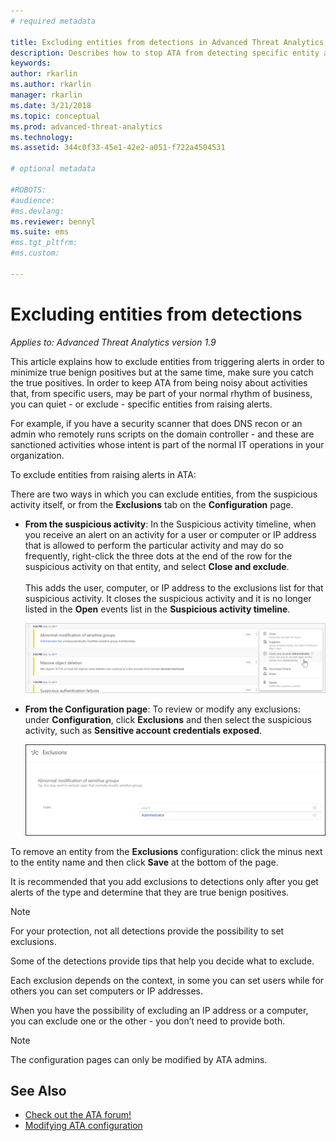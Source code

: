 ```yaml
---
# required metadata

title: Excluding entities from detections in Advanced Threat Analytics | Microsoft Docs
description: Describes how to stop ATA from detecting specific entity activities as suspicious
keywords:
author: rkarlin
ms.author: rkarlin
manager: rkarlin
ms.date: 3/21/2018
ms.topic: conceptual
ms.prod: advanced-threat-analytics
ms.technology:
ms.assetid: 344c0f33-45e1-42e2-a051-f722a4504531

# optional metadata

#ROBOTS:
#audience:
#ms.devlang:
ms.reviewer: bennyl
ms.suite: ems
#ms.tgt_pltfrm:
#ms.custom:

---
```


# Excluding entities from detections

*Applies to: Advanced Threat Analytics version 1.9*

This article explains how to exclude entities from triggering alerts in order to minimize true benign positives but at the same time, make sure you catch the true positives. In order to keep ATA from being noisy about activities that, from specific users, may be part of your normal rhythm of business, you can quiet - or exclude - specific entities from raising alerts.

For example, if you have a security scanner that does DNS recon or an admin who remotely runs scripts on the domain controller - and these are sanctioned activities whose intent is part of the normal IT operations in your organization.

To exclude entities from raising alerts in ATA:

There are two ways in which you can exclude entities, from the suspicious activity itself, or from the **Exclusions** tab on the **Configuration** page.

- **From the suspicious activity**: In the Suspicious activity timeline, when you receive an alert on an activity for a user or computer or IP address that is allowed to perform the particular activity and may do so frequently, right-click the three dots at the end of the row for the suspicious activity on that entity, and select **Close and exclude**. <br></br>This adds the user, computer, or IP address to the exclusions list for that suspicious activity. It  closes the suspicious activity and it is no longer listed in the **Open** events list in the **Suspicious activity timeline**.

    ![Exclude entity](./media/exclude-in-sa.png)

- **From the Configuration page**:  To review or modify any exclusions: under **Configuration**, click **Exclusions** and then select the suspicious activity, such as **Sensitive account credentials exposed**.

    ![Exclusion configuration](./media/exclusions-config-page.png)

To remove an entity from the **Exclusions** configuration: click the minus next to the entity name and then click **Save** at the bottom of the page.

It is recommended that you add exclusions to detections only after you get alerts of the type and determine that they are true benign positives. 

> [!NOTE]
> For your protection, not all detections provide the possibility to set exclusions. 

Some of the detections provide tips that help you decide what to exclude. 

Each exclusion depends on the context, in some you can set users while for others you can set computers or IP addresses. 

When you have the possibility of excluding an IP address or a computer, you can exclude one or the other - you don’t need to provide both.

> [!NOTE]
> The configuration pages can only be modified by ATA admins.


## See Also
- [Check out the ATA forum!](https://social.technet.microsoft.com/Forums/security/home?forum=mata)
- [Modifying ATA configuration](modifying-ata-center-configuration.md)
